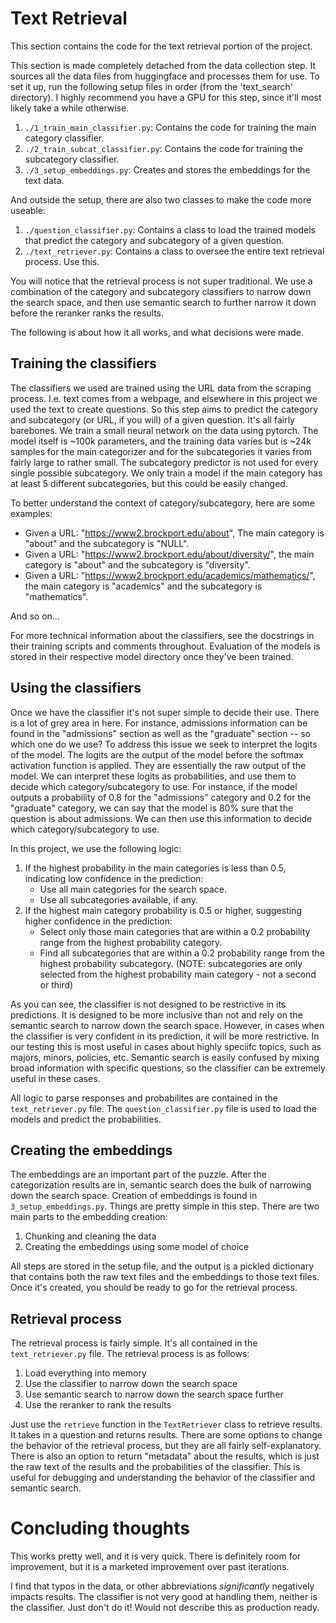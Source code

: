 # Text Retrieval

This section contains the code for the text retrieval portion of the project. 

This section is made completely detached from the data collection step. It sources all the data files from huggingface and processes them for use. To set it up, run the following setup files in order (from the 'text_search' directory). I highly recommend you have a GPU for this step, since it'll most likely take a while otherwise.

1. `./1_train_main_classifier.py`: Contains the code for training the main category classifier.
2. `./2_train_subcat_classifier.py`: Contains the code for training the subcategory classifier.
3. `./3_setup_embeddings.py`: Creates and stores the embeddings for the text data.

And outside the setup, there are also two classes to make the code more useable:

1. `./question_classifier.py`: Contains a class to load the trained models that predict the category and subcategory of a given question.
2. `./text_retriever.py`: Contains a class to oversee the entire text retrieval process. Use this.

You will notice that the retrieval process is not super traditional. We use a combination of the category and subcategory classifiers to narrow down the search space, and then use semantic search to further narrow it down before the reranker ranks the results.

The following is about how it all works, and what decisions were made.

## Training the classifiers

The classifiers we used are trained using the URL data from the scraping process. I.e. text comes from a webpage, and elsewhere in this project we used the text to create questions. So this step aims to predict the category and subcategory (or URL, if you will) of a given question. It's all fairly barebones. We train a small neural network on the data using pytorch. The model itself is ~100k parameters, and the training data varies but is ~24k samples for the main categorizer and for the subcategories it varies from fairly large to rather small. The subcategory predictor is not used for every single possible subcategory. We only train a model if the main category has at least 5 different subcategories, but this could be easily changed. 

To better understand the context of category/subcategory, here are some examples:

- Given a URL: "https://www2.brockport.edu/about", The main category is "about" and the subcategory is "NULL".
- Given a URL: "https://www2.brockport.edu/about/diversity/", the main category is "about" and the subcategory is "diversity".
- Given a URL: "https://www2.brockport.edu/academics/mathematics/", the main category is "academics" and the subcategory is "mathematics".

And so on...

For more technical information about the classifiers, see the docstrings in their training scripts and comments throughout. Evaluation of the models is stored in their respective model directory once they've been trained.

## Using the classifiers

Once we have the classifier it's not super simple to decide their use. There is a lot of grey area in here. For instance, admissions information can be found in the "admissions" section as well as the "graduate" section -- so which one do we use? To address this issue we seek to interpret the logits of the model. The logits are the output of the model before the softmax activation function is applied. They are essentially the raw output of the model. We can interpret these logits as probabilities, and use them to decide which category/subcategory to use. For instance, if the model outputs a probability of 0.8 for the "admissions" category and 0.2 for the "graduate" category, we can say that the model is 80% sure that the question is about admissions. We can then use this information to decide which category/subcategory to use.

In this project, we use the following logic:

1. If the highest probability in the main categories is less than 0.5, indicating low confidence in the prediction:
   - Use all main categories for the search space.
   - Use all subcategories available, if any.
2. If the highest main category probability is 0.5 or higher, suggesting higher confidence in the prediction:
   - Select only those main categories that are within a 0.2 probability range from the highest probability category.
   - Find all subcategories that are within a 0.2 probability range from the highest probability subcategory. (NOTE: subcategories are only selected from the highest probability main category - not a second or third)

As you can see, the classifier is not designed to be restrictive in its predictions. It is designed to be more inclusive than not and rely on the semantic search to narrow down the search space. However, in cases when the classifier is very confident in its prediction, it will be more restrictive. In our testing this is most useful in cases about highly speciifc topics, such as majors, minors, policies, etc. Semantic search is easily confused by mixing broad information with specific questions, so the classifier can be extremely useful in these cases.

All logic to parse responses and probabilites are contained in the `text_retriever.py` file. The `question_classifier.py` file is used to load the models and predict the probabilities.

## Creating the embeddings

The embeddings are an important part of the puzzle. After the categorization results are in, semantic search does the bulk of narrowing down the search space. Creation of embeddings is found in `3_setup_embeddings.py`. Things are pretty simple in this step. There are two main parts to the embedding creation:

1. Chunking and cleaning the data
2. Creating the embeddings using some model of choice

All steps are stored in the setup file, and the output is a pickled dictionary that contains both the raw text files and the embeddings to those text files. Once it's created, you should be ready to go for the retrieval process.

## Retrieval process

The retrieval process is fairly simple. It's all contained in the `text_retriever.py` file. The retrieval process is as follows:

1. Load everything into memory
2. Use the classifier to narrow down the search space
3. Use semantic search to narrow down the search space further
4. Use the reranker to rank the results

Just use the `retrieve` function in the `TextRetriever` class to retrieve results. It takes in a question and returns results. There are some options to change the behavior of the retrieval process, but they are all fairly self-explanatory. There is also an option to return "metadata" about the results, which is just the raw text of the results and the probabilities of the classifier. This is useful for debugging and understanding the behavior of the classifier and semantic search.

# Concluding thoughts

This works pretty well, and it is very quick. There is definitely room for improvement, but it is a marketed improvement over past iterations.

I find that typos in the data, or other abbreviations *significantly* negatively impacts results. The classifier is not very good at handling them, neither is the classifier. Just don't do it! Would not describe this as production ready. 
